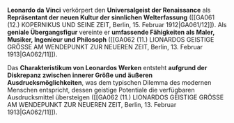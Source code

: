 
**Leonardo da Vinci** verkörpert den **Universalgeist der Renaissance** als **Repräsentant der neuen Kultur der sinnlichen Welterfassung** ([[GA061 (12.) KOPERNIKUS UND SEINE ZEIT, Berlin, 15. Februar 1912|GA061/12]]). Als **geniale Übergangsfigur** vereinte er **umfassende Fähigkeiten als Maler, Musiker, Ingenieur und Philosoph** ([[GA062 (11.) LIONARDOS GEISTIGE GRÖSSE AM WENDEPUNKT ZUR NEUEREN ZEIT, Berlin, 13. Februar 1913|GA062/11]]).

Das **Charakteristikum von Leonardos Werken** entsteht **aufgrund der Diskrepanz zwischen innerer Größe und äußeren Ausdrucksmöglichkeiten**, was dem typischen Dilemma des modernen Menschen entspricht, dessen geistige Potentiale die verfügbaren Ausdrucksmittel übersteigen ([[GA062 (11.) LIONARDOS GEISTIGE GRÖSSE AM WENDEPUNKT ZUR NEUEREN ZEIT, Berlin, 13. Februar 1913|GA062/11]]).
